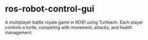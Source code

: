 # ros-robot-control-gui
A multiplayer battle royale game in ROS1 using Turtlesim. Each player controls a turtle, competing with movement, attacks, and health management.

